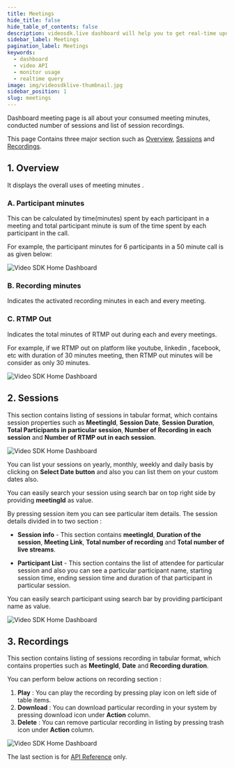 ```yaml
---
title: Meetings
hide_title: false
hide_table_of_contents: false
description: videosdk.live dashboard will help you to get real-time updates of all the meetings, live streams and videos. It will also help you to monitor services.
sidebar_label: Meetings
pagination_label: Meetings
keywords:
  - dashboard
  - video API
  - monitor usage
  - realtime query
image: img/videosdklive-thumbnail.jpg
sidebar_position: 1
slug: meetings
---
```


Dashboard meeting page is all about your consumed meeting minutes, conducted number of sessions and list of session recordings.

This page Contains three major section such as [Overview](/docs/guide/dashboard/meetings#1-overview), [Sessions](/docs/guide/dashboard/meetings#2-sessions) and [Recordings](/docs/guide/dashboard/meetings#3-recordings).

## 1. Overview

It displays the overall uses of meeting minutes .

### A. Participant minutes

This can be calculated by time(minutes) spent by each participant in a meeting and total participant minute is sum of the time spent by each participant in the call.

For example, the participant minutes for 6 participants in a 50 minute call is as given below:

![Video SDK Home Dashboard](/img/dashboard/pricing-tabel.jpg)

### B. Recording minutes

Indicates the activated recording minutes in each and every meeting.

### C. RTMP Out

Indicates the total minutes of RTMP out during each and every meetings.

For example, if we RTMP out on platform like youtube, linkedin , facebook, etc with duration of 30 minutes meeting, then RTMP out minutes will be consider as only 30 minutes.

![Video SDK Home Dashboard](/img/dashboard/meeting-overview.png)

## 2. Sessions

This section contains listing of sessions in tabular format, which contains session properties such as **MeetingId**, **Session Date**, **Session Duration**, **Total Participants in particular session**, **Number of Recording in each session** and **Number of RTMP out in each session**.

![Video SDK Home Dashboard](/img/dashboard/meeting-session.png)

You can list your sessions on yearly, monthly, weekly and daily basis by clicking on **Select Date button** and also you can list them on your custom dates also.

You can easily search your session using search bar on top right side by providing **meetingId** as value.

By pressing session item you can see particular item details. The session details divided in to two section :

- **Session info** - This section contains **meetingId**, **Duration of the session**, **Meeting Link**, **Total number of recording** and **Total number of live streams**.

- **Participant List** - This section contains the list of attendee for particular session and also you can see a particular participant name, starting session time, ending session time and duration of that participant in particular session.

You can easily search participant using search bar by providing participant name as value.

![Video SDK Home Dashboard](/img/dashboard/meeting-session-sidebar.png)

## 3. Recordings

This section contains listing of sessions recording in tabular format, which contains properties such as **MeetingId**, **Date** and **Recording duration**.

You can perform below actions on recording section :

1. **Play** : You can play the recording by pressing play icon on left side of table items.
2. **Download** : You can download particular recording in your system by pressing download icon under **Action** column.
3. **Delete** : You can remove particular recording in listing by pressing trash icon under **Action** column.

![Video SDK Home Dashboard](/img/dashboard/meeting-recording.png)

The last section is for [API Reference](https://docs.videosdk.live/docs/api-reference/realtime-communication/auth/) only.
